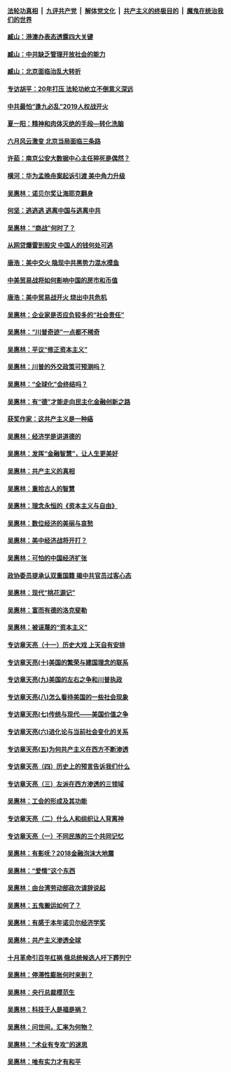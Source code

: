 ####  [法轮功真相](../../../../basic/blob/master/README.md?t=09012226) &nbsp;|&nbsp; [九评共产党](../../../../9ping.md/blob/master/README.md?t=09012226) &nbsp;|&nbsp; [解体党文化](../../../../jtdwh.md/blob/master/README.md?t=09012226)  &nbsp;|&nbsp; [共产主义的终极目的](../../../../gczydzjmd.md/blob/master/README.md?t=09012226) &nbsp;|&nbsp; [魔鬼在统治我们的世界](../../../../mgztzwmdsj.md/blob/master/README.md?t=09012226) 

#### [臧山：港澳办表态透露四大关键](../pages/nsc423/n11421628.md?t=09012226) 

#### [臧山：中共缺乏管理开放社会的能力](../pages/nsc423/n11407457.md?t=09012226) 

#### [臧山：北京面临治乱大转折](../pages/nsc423/n11406895.md?t=09012226) 

#### [专访胡平：20年打压 法轮功屹立不倒意义深远](../pages/nsc423/n11398800.md?t=09012226) 

#### [中共最怕“逢九必乱”2019人权战开火](../pages/nsc423/n11385248.md?t=09012226) 

#### [夏一阳：精神和肉体灭绝的手段—转化洗脑](../pages/nsc423/n11368250.md?t=09012226) 

#### [六月风云激变 北京当局面临三条路](../pages/nsc423/n11313668.md?t=09012226) 

#### [许茹：南京公安大数据中心主任猝死是偶然？](../pages/nsc423/n11064744.md?t=09012226) 

#### [横河：华为孟晚舟案起诉引渡 美中角力升级](../pages/nsc423/n11027230.md?t=09012226) 

#### [吴惠林：诺贝尔奖让海耶克翻身](../pages/nsc423/n10890049.md?t=09012226) 

#### [何坚：逃逃逃 逃离中国与逃离中共](../pages/nsc423/n10592891.md?t=09012226) 

#### [吴惠林：“商战”何时了？](../pages/nsc423/n10573558.md?t=09012226) 

#### [从网贷爆雷到股灾 中国人的钱何处可逃](../pages/nsc423/n10572800.md?t=09012226) 

#### [唐浩：美中交火 隐现中共黑势力混水摸鱼](../pages/nsc423/n10544040.md?t=09012226) 

#### [中美贸易战将如何影响中国的房市和币值](../pages/nsc423/n10543697.md?t=09012226) 

#### [唐浩：美中贸易战开火 烧出中共危机](../pages/nsc423/n10540126.md?t=09012226) 

#### [吴惠林：企业家是否应负较多的“社会责任”](../pages/nsc423/n10535022.md?t=09012226) 

#### [吴惠林：“川普奇迹”一点都不稀奇](../pages/nsc423/n10512808.md?t=09012226) 

#### [吴惠林：平议“修正资本主义”](../pages/nsc423/n10495724.md?t=09012226) 

#### [吴惠林：川普的外交政策可预测吗？](../pages/nsc423/n10462387.md?t=09012226) 

#### [吴惠林：“全球化”会终结吗？](../pages/nsc423/n10452838.md?t=09012226) 

#### [吴惠林：有“德”才能走向民主化金融创新之路](../pages/nsc423/n10432292.md?t=09012226) 

#### [获奖作家：这共产主义是一种癌](../pages/nsc423/n10431541.md?t=09012226) 

#### [吴惠林：经济学是讲道德的](../pages/nsc423/n10398014.md?t=09012226) 

#### [吴惠林：发挥“金融智慧”，让人生更美好](../pages/nsc423/n10375019.md?t=09012226) 

#### [吴惠林：共产主义的真相](../pages/nsc423/n10351394.md?t=09012226) 

#### [吴惠林：重拾古人的智慧](../pages/nsc423/n10337691.md?t=09012226) 

#### [吴惠林：理念永恒的《资本主义与自由》](../pages/nsc423/n10316274.md?t=09012226) 

#### [吴惠林：数位经济的美丽与哀愁](../pages/nsc423/n10292946.md?t=09012226) 

#### [吴惠林：美中经济战将开打？](../pages/nsc423/n10258825.md?t=09012226) 

#### [吴惠林：可怕的中国经济扩张](../pages/nsc423/n10219147.md?t=09012226) 

#### [政协委员提承认双重国籍 揭中共官员过客心态](../pages/nsc423/n10208809.md?t=09012226) 

#### [吴惠林：现代“桃花源记”](../pages/nsc423/n10185234.md?t=09012226) 

#### [吴惠林：富而有德的洛克斐勒](../pages/nsc423/n10142264.md?t=09012226) 

#### [吴惠林：被诬蔑的“资本主义”](../pages/nsc423/n10124816.md?t=09012226) 

#### [专访章天亮（十一）历史大戏 上天自有安排](../pages/nsc423/n10094905.md?t=09012226) 

#### [专访章天亮(十)美国的繁荣与建国理念的联系](../pages/nsc423/n10094899.md?t=09012226) 

#### [专访章天亮(九)美国的左右之争和川普执政](../pages/nsc423/n10094889.md?t=09012226) 

#### [专访章天亮(八)怎么看待美国的一些社会现象](../pages/nsc423/n10094857.md?t=09012226) 

#### [专访章天亮(七)传统与现代——美国价值之争](../pages/nsc423/n10093140.md?t=09012226) 

#### [专访章天亮(六)进化论与当前社会变化的关系](../pages/nsc423/n10092036.md?t=09012226) 

#### [专访章天亮(五)为何共产主义在西方不断渗透](../pages/nsc423/n10083620.md?t=09012226) 

#### [专访章天亮（四）历史上的预言告诉我们什么](../pages/nsc423/n10083606.md?t=09012226) 

#### [专访章天亮（三）左派在西方渗透的三领域](../pages/nsc423/n10081115.md?t=09012226) 

#### [吴惠林：工会的形成及其功能](../pages/nsc423/n10080633.md?t=09012226) 

#### [专访章天亮（二）什么人和组织让人背离神](../pages/nsc423/n10076637.md?t=09012226) 

#### [专访章天亮（一）不同民族的三个共同记忆](../pages/nsc423/n10074188.md?t=09012226) 

#### [吴惠林：有影呒？2018金融泡沫大地震](../pages/nsc423/n10040534.md?t=09012226) 

#### [吴惠林：“爱情”这个东西](../pages/nsc423/n10019423.md?t=09012226) 

#### [吴惠林：由台湾劳动部政次请辞说起](../pages/nsc423/n9979679.md?t=09012226) 

#### [吴惠林：五鬼搬运如何了？](../pages/nsc423/n9925338.md?t=09012226) 

#### [吴惠林：有感于本年诺贝尔经济学奖](../pages/nsc423/n9871883.md?t=09012226) 

#### [吴惠林：共产主义渗透全球](../pages/nsc423/n9812748.md?t=09012226) 

#### [十月革命引百年红祸 俄总统候选人吁下葬列宁](../pages/nsc423/n9810182.md?t=09012226) 

#### [吴惠林：停滞性膨胀何时来到？](../pages/nsc423/n9764136.md?t=09012226) 

#### [吴惠林：央行总裁模范生](../pages/nsc423/n9728134.md?t=09012226) 

#### [吴惠林：科技于人是福是祸？](../pages/nsc423/n9672982.md?t=09012226) 

#### [吴惠林：问世间，汇率为何物？](../pages/nsc423/n9621788.md?t=09012226) 

#### [吴惠林：“术业有专攻”的迷思](../pages/nsc423/n9580363.md?t=09012226) 

#### [吴惠林：唯有实力才有和平](../pages/nsc423/n9529599.md?t=09012226) 

